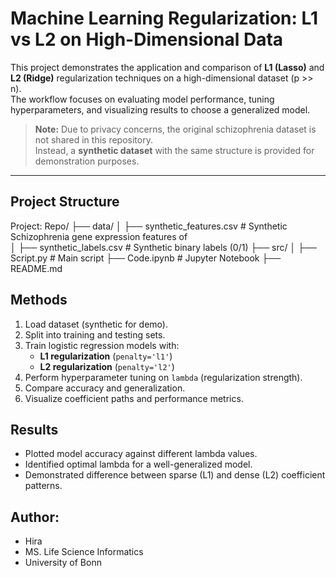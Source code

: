 # Machine Learning Regularization: L1 vs L2 on High-Dimensional Data

This project demonstrates the application and comparison of **L1 (Lasso)** and **L2 (Ridge)** regularization techniques on a high-dimensional dataset (p >> n).  
The workflow focuses on evaluating model performance, tuning hyperparameters, and visualizing results to choose a generalized model.

> **Note:** Due to privacy concerns, the original schizophrenia dataset is not shared in this repository.  
Instead, a **synthetic dataset** with the same structure is provided for demonstration purposes.

---

##  Project Structure

Project: Repo/
├── data/
│ ├── synthetic_features.csv # Synthetic Schizophrenia gene expression features of  
│ ├── synthetic_labels.csv # Synthetic binary labels (0/1)
├── src/
│ ├── Script.py # Main script
  ├── Code.ipynb # Jupyter Notebook
├── README.md

##  Methods
1. Load dataset (synthetic for demo).
2. Split into training and testing sets.
3. Train logistic regression models with:
   - **L1 regularization** (`penalty='l1'`)
   - **L2 regularization** (`penalty='l2'`)
4. Perform hyperparameter tuning on `lambda` (regularization strength).
5. Compare accuracy and generalization.
6. Visualize coefficient paths and performance metrics.


##  Results
- Plotted model accuracy against different lambda values.
- Identified optimal lambda for a well-generalized model.
- Demonstrated difference between sparse (L1) and dense (L2) coefficient patterns.

## Author:
- Hira
- MS. Life Science Informatics
- University of Bonn
